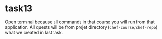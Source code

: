 # task13

Open terminal because all commands in that course you will run from that application. All quests will be from projet directory (`chef-course/chef-repo`) what we created in last task.
